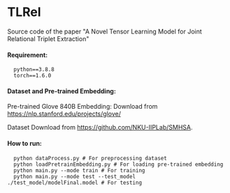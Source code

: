 # TLRel
Source code of the paper "A Novel Tensor Learning Model for Joint Relational Triplet Extraction"



#### Requirement:

```
  python==3.8.8
  torch==1.6.0
```

#### Dataset and Pre-trained Embedding:
Pre-trained Glove 840B Embedding: Download from https://nlp.stanford.edu/projects/glove/ 

Dataset Download from https://github.com/NKU-IIPLab/SMHSA.


#### How to run:
```
  python dataProcess.py # For preprocessing dataset
  python loadPretrainEmbedding.py # For loading pre-trained embedding 
  python main.py --mode train # For training
  python main.py --mode test --test_model ./test_model/modelFinal.model # For testing
```
